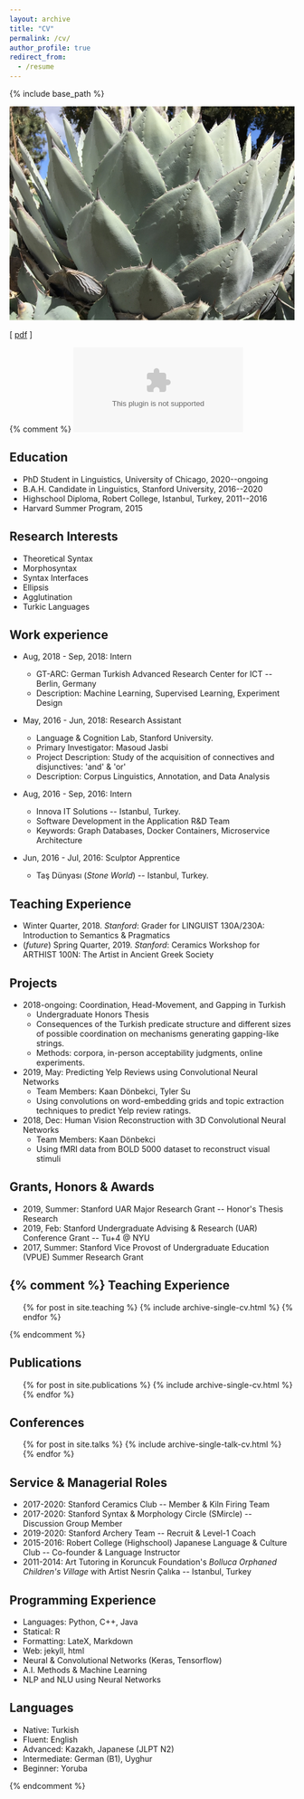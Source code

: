 ```yaml
---
layout: archive
title: "CV"
permalink: /cv/
author_profile: true
redirect_from:
  - /resume
---
```

{% include base_path %}


<img src="/images/agave_1000width.JPG" alt="agave parryi" width="750">

[ <a href="/files/2020_JUNE_academic_CV.pdf">pdf</a> ]

{% comment %}
<embed src="/files/2020_JUNE_academic_CV.pdf" type=”application/pdf” width=”100%” height=”100%”>

Education
--------------- 
* PhD Student in Linguistics, University of Chicago, 2020--ongoing
* B.A.H. Candidate in Linguistics, Stanford University, 2016--2020
* Highschool Diploma, Robert College, Istanbul, Turkey, 2011--2016
* Harvard Summer Program, 2015

Research Interests
---------------
* Theoretical Syntax
* Morphosyntax
* Syntax Interfaces
* Ellipsis
* Agglutination
* Turkic Languages

Work experience
--------------- 
* Aug, 2018 - Sep, 2018: Intern
  * GT-ARC: German Turkish Advanced Research Center for ICT -- Berlin, Germany
  * Description: Machine Learning, Supervised Learning, Experiment Design 

* May, 2016 - Jun, 2018: Research Assistant
  * Language & Cognition Lab, Stanford University.
  * Primary Investigator: Masoud Jasbi
  * Project Description: Study of the acquisition of connectives and disjunctives: 'and' & 'or'
  * Description: Corpus Linguistics, Annotation, and Data Analysis

* Aug, 2016 - Sep, 2016: Intern
  * Innova IT Solutions -- Istanbul, Turkey.
  * Software Development in the Application R&D Team
  * Keywords: Graph Databases, Docker Containers, Microservice Architecture

* Jun, 2016 - Jul, 2016: Sculptor Apprentice
  * Taş Dünyası (*Stone World*) -- Istanbul, Turkey.

Teaching Experience
---------------
* Winter Quarter, 2018. *Stanford*: Grader for LINGUIST 130A/230A: Introduction to Semantics & Pragmatics
* (*future*) Spring Quarter, 2019. *Stanford*: Ceramics Workshop for ARTHIST 100N: The Artist in Ancient Greek Society

Projects
---------------
* 2018-ongoing: Coordination, Head-Movement, and Gapping in Turkish
  * Undergraduate Honors Thesis
  * Consequences of the Turkish predicate structure and different sizes of possible coordination on mechanisms generating gapping-like strings.
  * Methods: corpora, in-person acceptability judgments, online experiments.
* 2019, May: Predicting Yelp Reviews using Convolutional Neural Networks
  * Team Members: Kaan Dönbekci, Tyler Su
  * Using convolutions on word-embedding grids and topic extraction techniques to predict Yelp review ratings.
* 2018, Dec: Human Vision Reconstruction with 3D Convolutional Neural Networks
  * Team Members: Kaan Dönbekci
  * Using fMRI data from BOLD 5000 dataset to reconstruct visual stimuli

Grants, Honors & Awards
---------------
* 2019, Summer: Stanford UAR Major Research Grant -- Honor's Thesis Research
* 2019, Feb: Stanford Undergraduate Advising & Research (UAR) Conference Grant -- Tu+4 @ NYU
* 2017, Summer: Stanford Vice Provost of Undergraduate Education (VPUE) Summer Research Grant

{% comment %}
Teaching Experience
--------------- 
  <ul>{% for post in site.teaching %}
    {% include archive-single-cv.html %}
  {% endfor %}</ul>

{% endcomment %} 

Publications
--------------- 
  <ul>{% for post in site.publications %}
    {% include archive-single-cv.html %}
  {% endfor %}</ul>

Conferences
--------------- 
  <ul>{% for post in site.talks %}
    {% include archive-single-talk-cv.html %}
  {% endfor %}</ul>  

Service & Managerial Roles
--------------- 
* 2017-2020: Stanford Ceramics Club -- Member & Kiln Firing Team
* 2017-2020: Stanford Syntax & Morphology Circle (SMircle) -- Discussion Group Member
* 2019-2020: Stanford Archery Team -- Recruit & Level-1 Coach
* 2015-2016: Robert College (Highschool) Japanese Language & Culture Club -- Co-founder & Language Instructor
* 2011-2014: Art Tutoring in Koruncuk Foundation's *Bolluca Orphaned Children's Village* with Artist Nesrin Çalıka -- Istanbul, Turkey

Programming Experience
---------------
* Languages: Python, C++, Java
* Statical: R
* Formatting: LateX, Markdown
* Web: jekyll, html
* Neural & Convolutional Networks (Keras, Tensorflow)
* A.I. Methods & Machine Learning
* NLP and NLU using Neural Networks

Languages
--------------- 
* Native: Turkish
* Fluent: English
* Advanced: Kazakh, Japanese (JLPT N2)
* Intermediate: German (B1), Uyghur
* Beginner: Yoruba

{% endcomment %}